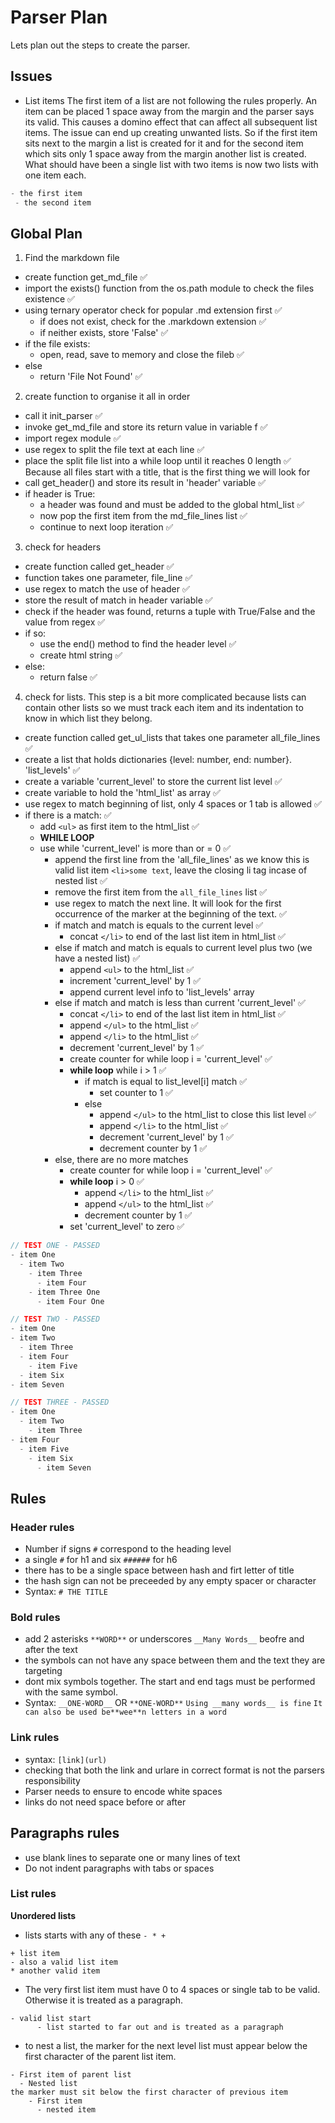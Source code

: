 # Parser Plan

Lets plan out the steps to create the parser.

## Issues

- List items
The first item of a list are not following the rules properly. An item can be placed 1 space away from the margin and the parser says its valid. This causes a domino effect that can affect all subsequent list items. The issue can end up creating unwanted lists.
So if the first item sits next to the margin a list is created for it and for the second item which sits only 1 space away from the margin another list is created. What should have been a single list with two items is now two lists with one item each.
```js
- the first item
 - the second item
```

## Global Plan

1. Find the markdown file
  - create function get_md_file ✅
  - import the exists() function from the os.path module to check the files existence ✅
  - using ternary operator check for popular .md extension first ✅
    - if does not exist, check for the .markdown extension ✅
    - if neither exists, store 'False' ✅
  - if the file exists:
    - open, read, save to memory and close the fileb ✅
  - else
    - return 'File Not Found' ✅

2. create function to organise it all in order
  - call it init_parser ✅
  - invoke get_md_file and store its return value in variable f ✅
  - import regex module ✅
  - use regex to split the file text at each line ✅
  - place the split file list into a while loop until it reaches 0 length ✅
Because all files start with a title, that is the first thing we will look for
  - call get_header() and store its result in 'header' variable ✅
  - if header is True:
    - a header was found and must be added to the global html_list ✅
    - now pop the first item from the md_file_lines list ✅
    - continue to next loop iteration ✅
  
3. check for headers
  - create function called get_header ✅
  - function takes one parameter, file_line ✅
  - use regex to match the use of header ✅
  - store the result of match in header variable ✅
  - check if the header was found, returns a tuple with True/False and the value from regex ✅
  - if so:
    - use the end() method to find the header level ✅
    - create html string ✅
  - else:
    - return false ✅

4. check for lists. This step is a bit more complicated because lists can contain other lists so we must track each item and its indentation to know in which list they belong.
  - create function called get_ul_lists that takes one parameter all_file_lines ✅
  - create a list that holds dictionaries {level: number, end: number}. 'list_levels' ✅
  - create a variable 'current_level' to store the current list level ✅
  - create variable to hold the 'html_list' as array ✅
  - use regex to match beginning of list, only 4 spaces or 1 tab is allowed ✅
  - if there is a match: ✅
    - add `<ul>` as first item to the html_list ✅
    - **WHILE LOOP**
    - use while 'current_level' is more than or = 0 ✅
      - append the first line from the 'all_file_lines' as we know this is valid list item `<li>some text`, leave the closing li tag incase of nested list ✅
      - remove the first item from the `all_file_lines` list ✅
      - use regex to match the next line. It will look for the first occurrence of the marker at the beginning of the text. ✅
      - if match and match is equals to the current level ✅
        - concat `</li>` to end of the last list item in html_list ✅
      - else if match and match is equals to current level plus two (we have a nested list) ✅
        - append `<ul>` to the html_list ✅
        - increment 'current_level' by 1 ✅
        - append current level info to 'list_levels' array
      - else if match and match is less than current 'current_level' ✅
        - concat `</li>` to end of the last list item in html_list ✅
        - append `</ul>` to the html_list ✅
        - append `</li>` to the html_list ✅
        - decrement 'current_level' by 1 ✅
        - create counter for while loop i = 'current_level' ✅
        - **while loop** while i > 1 ✅
          - if match is equal to list_level[i] match ✅
            - set counter to 1 ✅
          - else
            - append `</ul>` to the html_list to close this list level ✅
            - append `</li>` to the html_list ✅
            - decrement 'current_level' by 1 ✅
            - decrement counter by 1 ✅
      - else, there are no more matches
        - create counter for while loop i = 'current_level' ✅
        - **while loop** i > 0 ✅
          - append `</li>` to the html_list ✅
          - append `</ul>` to the html_list ✅
          - decrement counter by 1 ✅
        - set 'current_level' to zero ✅

``` js
// TEST ONE - PASSED
- item One
  - item Two
    - item Three
      - item Four
    - item Three One
      - item Four One

// TEST TWO - PASSED
- item One
- item Two
  - item Three
  - item Four
    - item Five
  - item Six
- item Seven

// TEST THREE - PASSED
- item One
  - item Two
    - item Three
- item Four
  - item Five
    - item Six
      - item Seven
```


## Rules

### Header rules

- Number if signs `#` correspond to the heading level
- a single `#` for h1 and six `######` for h6
- there has to be a single space between hash and firt letter of title
- the hash sign can not be preceeded by any empty spacer or character
- Syntax: `# THE TITLE`

### Bold rules

- add 2 asterisks `**WORD**` or underscores `__Many Words__` beofre and after the text
- the symbols can not have any space between them and the text they are targeting
- dont mix symbols together. The start and end tags must be performed with the same symbol.
- Syntax:
`__ONE-WORD__` OR `**ONE-WORD**`
`Using __many words__ is fine`
`It can also be used be**wee**n letters in a word`

### Link rules

- syntax: `[link](url)`
- checking that both the link and urlare in correct format is not the parsers responsibility
- Parser needs to ensure to encode white spaces
- links do not need space before or after

## Paragraphs rules

- use blank lines to separate one or many lines of text
- Do not indent paragraphs with tabs or spaces

### List rules

**Unordered lists**
- lists starts with any of these `- * +` 
```
+ list item
- also a valid list item
* another valid item
```
- The very first list item must have 0 to 4 spaces or single tab to be valid. Otherwise it is treated as a paragraph.
```
- valid list start
      - list started to far out and is treated as a paragraph
```
- to nest a list, the marker for the next level list must appear below the first character of the parent list item.
```
- First item of parent list
  - Nested list
the marker must sit below the first character of previous item
    - First item
      - nested item
```

